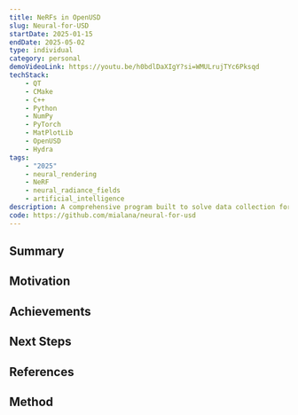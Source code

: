 ```yaml
---
title: NeRFs in OpenUSD
slug: Neural-for-USD
startDate: 2025-01-15
endDate: 2025-05-02
type: individual
category: personal
demoVideoLink: https://youtu.be/h0bdlDaXIgY?si=WMULrujTYc6Pksqd
techStack:
    - QT
    - CMake
    - C++
    - Python
    - NumPy
    - PyTorch
    - MatPlotLib
    - OpenUSD
    - Hydra
tags:
    - "2025"
    - neural_rendering
    - NeRF
    - neural_radiance_fields
    - artificial_intelligence
description: A comprehensive program built to solve data collection for Neural Radiance Fields for the Pixar OpenUSD framework.
code: https://github.com/mialana/neural-for-usd
---
```


## Summary

## Motivation

## Achievements

## Next Steps

## References

## Method
